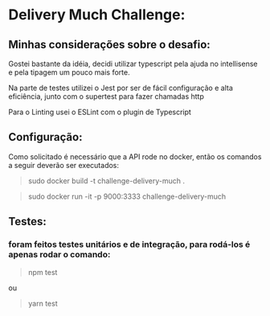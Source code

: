 # Delivery Much Challenge:

## Minhas considerações sobre o desafio:

Gostei bastante da idéia, decidi utilizar typescript pela ajuda no intellisense e pela tipagem um pouco mais forte.


Na parte de testes utilizei o Jest por ser de fácil configuração e alta eficiência, junto com o supertest para fazer chamadas http

Para o Linting usei o ESLint com o plugin de Typescript

## Configuração:
  Como solicitado é necessário que a API rode no docker, então os comandos a seguir deverão ser executados:
  > sudo docker build -t challenge-delivery-much .
  
  > sudo docker run -it -p 9000:3333 challenge-delivery-much



## Testes:
### foram feitos testes unitários e de integração, para rodá-los é apenas rodar o comando:
> npm test
> 
ou
> yarn test  
